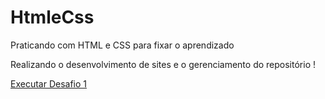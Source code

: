# HtmleCss
 Praticando com HTML e CSS para fixar o aprendizado

Realizando o desenvolvimento de sites e o gerenciamento do repositório !

<a href="https://murilofekete.github.io/Html_Css/Módulo1/Desafio1.html">Executar Desafio 1</a>
